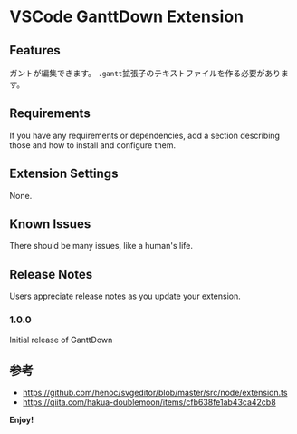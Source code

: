 # VSCode GanttDown Extension

## Features

ガントが編集できます。 `.gantt`拡張子のテキストファイルを作る必要があります。

## Requirements

If you have any requirements or dependencies, add a section describing those and how to install and configure them.

## Extension Settings

None.

## Known Issues

There should be many issues, like a human's life.

## Release Notes

Users appreciate release notes as you update your extension.

### 1.0.0

Initial release of GanttDown

## 参考

- https://github.com/henoc/svgeditor/blob/master/src/node/extension.ts
- https://qiita.com/hakua-doublemoon/items/cfb638fe1ab43ca42cb8

**Enjoy!**

